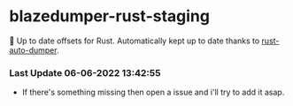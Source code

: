 # blazedumper-rust-staging

🚀 Up to date offsets for Rust. Automatically kept up to date thanks to [rust-auto-dumper](https://github.com/Akandesh/rust-auto-dumper).


### Last Update 06-06-2022 13:42:55
- If there's something missing then open a issue and i'll try to add it asap.